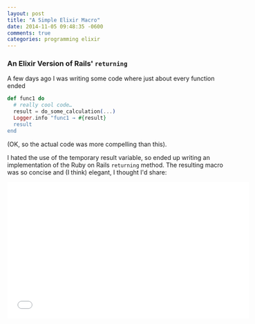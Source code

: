 ```yaml
---
layout: post
title: "A Simple Elixir Macro"
date: 2014-11-05 09:48:35 -0600
comments: true
categories: programming elixir
---
```


### An Elixir Version of Rails' `returning`

A few days ago I was writing some code where just about every function ended

``` elixir
def func1 do
  # really cool code…
  result = do_some_calculation(...)
  Logger.info "func1 → #{result}
  result
end
```

(OK, so the actual code was more compelling than this).

I hated the use of the temporary result variable, so ended up writing an implementation of the Ruby on Rails `returning` method. The resulting macro was so concise and (I think) elegant, I thought I'd share:

<iframe width="560" height="315" src="//www.youtube.com/embed/LsLWezjV9Fo" frameborder="0" allowfullscreen></iframe>




